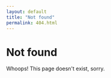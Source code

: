 ```yaml
---
layout: default
title: "Not found"
permalink: 404.html
---
```


# Not found
Whoops! This page doesn't exist, sorry.

